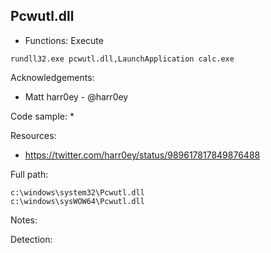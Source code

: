 ## Pcwutl.dll

* Functions: Execute

```
rundll32.exe pcwutl.dll,LaunchApplication calc.exe
```

Acknowledgements:
* Matt harr0ey - @harr0ey

Code sample:
* 

Resources:
* https://twitter.com/harr0ey/status/989617817849876488

Full path:
```
c:\windows\system32\Pcwutl.dll
c:\windows\sysWOW64\Pcwutl.dll
```

Notes:



Detection:

 

